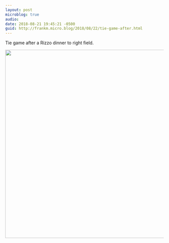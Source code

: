 ```yaml
---
layout: post
microblog: true
audio: 
date: 2018-08-21 19:45:21 -0500
guid: http://frankm.micro.blog/2018/08/22/tie-game-after.html
---
```

Tie game after a Rizzo dinner to right field.

<img src="http://frankmcpherson.blog/uploads/2018/4cf9b34fb3.jpg" width="600" height="600" />
